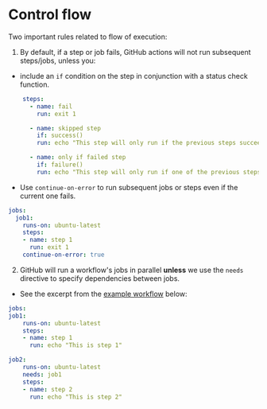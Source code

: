 # Control flow

Two important rules related to flow of execution:

1. By default, if a step or job fails, GitHub actions will not run subsequent steps/jobs, unless you: 
 - include an `if` condition on the step in conjunction with a status check function.

```yaml
    steps:
      - name: fail
        run: exit 1

      - name: skipped step
        if: success()
        run: echo "This step will only run if the previous steps succeeded"

      - name: only if failed step
        if: failure()
        run: echo "This step will only run if one of the previous steps failed"
```

- Use `continue-on-error` to run subsequent jobs or steps even if the current one fails.

```yaml
jobs:
  job1:
    runs-on: ubuntu-latest
    steps:
    - name: step 1
      run: exit 1
    continue-on-error: true
```

2. GitHub will run a workflow's jobs in parallel __unless__ we use the `needs` directive to specify dependencies between jobs.

- See the excerpt from the [example workflow](../.github/workflows/09-control-flow.yaml) below:

```yaml
jobs:
job1:
    runs-on: ubuntu-latest
    steps:
    - name: step 1
      run: echo "This is step 1"

job2:
    runs-on: ubuntu-latest
    needs: job1
    steps:
    - name: step 2
      run: echo "This is step 2"
```

